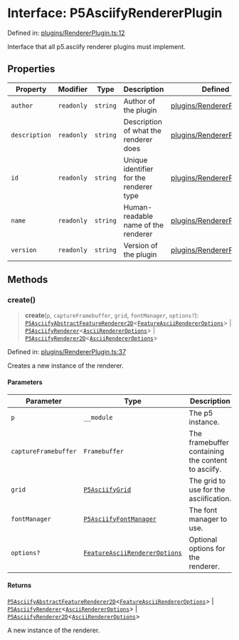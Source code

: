 # Interface: P5AsciifyRendererPlugin

Defined in: [plugins/RendererPlugin.ts:12](https://github.com/humanbydefinition/p5.asciify/blob/d3af5be88fc145426e0e70718d3e9133682ac9b6/src/lib/plugins/RendererPlugin.ts#L12)

Interface that all p5.asciify renderer plugins must implement.

## Properties

| Property                               | Modifier   | Type     | Description                             | Defined in                                                                                                                                                          |
| -------------------------------------- | ---------- | -------- | --------------------------------------- | ------------------------------------------------------------------------------------------------------------------------------------------------------------------- |
| <a id="author"></a> `author`           | `readonly` | `string` | Author of the plugin                    | [plugins/RendererPlugin.ts:26](https://github.com/humanbydefinition/p5.asciify/blob/d3af5be88fc145426e0e70718d3e9133682ac9b6/src/lib/plugins/RendererPlugin.ts#L26) |
| <a id="description"></a> `description` | `readonly` | `string` | Description of what the renderer does   | [plugins/RendererPlugin.ts:20](https://github.com/humanbydefinition/p5.asciify/blob/d3af5be88fc145426e0e70718d3e9133682ac9b6/src/lib/plugins/RendererPlugin.ts#L20) |
| <a id="id"></a> `id`                   | `readonly` | `string` | Unique identifier for the renderer type | [plugins/RendererPlugin.ts:14](https://github.com/humanbydefinition/p5.asciify/blob/d3af5be88fc145426e0e70718d3e9133682ac9b6/src/lib/plugins/RendererPlugin.ts#L14) |
| <a id="name"></a> `name`               | `readonly` | `string` | Human-readable name of the renderer     | [plugins/RendererPlugin.ts:17](https://github.com/humanbydefinition/p5.asciify/blob/d3af5be88fc145426e0e70718d3e9133682ac9b6/src/lib/plugins/RendererPlugin.ts#L17) |
| <a id="version"></a> `version`         | `readonly` | `string` | Version of the plugin                   | [plugins/RendererPlugin.ts:23](https://github.com/humanbydefinition/p5.asciify/blob/d3af5be88fc145426e0e70718d3e9133682ac9b6/src/lib/plugins/RendererPlugin.ts#L23) |

## Methods

### create()

> **create**(`p`, `captureFramebuffer`, `grid`, `fontManager`, `options?`): [`P5AsciifyAbstractFeatureRenderer2D`](../../renderers/namespaces/renderer2d/namespaces/feature/classes/P5AsciifyAbstractFeatureRenderer2D.md)\<[`FeatureAsciiRendererOptions`](../../renderers/interfaces/FeatureAsciiRendererOptions.md)\> \| [`P5AsciifyRenderer`](../../renderers/classes/P5AsciifyRenderer.md)\<[`AsciiRendererOptions`](../../renderers/interfaces/AsciiRendererOptions.md)\> \| [`P5AsciifyRenderer2D`](../../renderers/namespaces/renderer2d/classes/P5AsciifyRenderer2D.md)\<[`AsciiRendererOptions`](../../renderers/interfaces/AsciiRendererOptions.md)\>

Defined in: [plugins/RendererPlugin.ts:37](https://github.com/humanbydefinition/p5.asciify/blob/d3af5be88fc145426e0e70718d3e9133682ac9b6/src/lib/plugins/RendererPlugin.ts#L37)

Creates a new instance of the renderer.

#### Parameters

| Parameter            | Type                                                                                       | Description                                        |
| -------------------- | ------------------------------------------------------------------------------------------ | -------------------------------------------------- |
| `p`                  | `__module`                                                                                 | The p5 instance.                                   |
| `captureFramebuffer` | `Framebuffer`                                                                              | The framebuffer containing the content to asciify. |
| `grid`               | [`P5AsciifyGrid`](../../../../classes/P5AsciifyGrid.md)                                    | The grid to use for the asciification.             |
| `fontManager`        | [`P5AsciifyFontManager`](../../../../classes/P5AsciifyFontManager.md)                      | The font manager to use.                           |
| `options?`           | [`FeatureAsciiRendererOptions`](../../renderers/interfaces/FeatureAsciiRendererOptions.md) | Optional options for the renderer.                 |

#### Returns

[`P5AsciifyAbstractFeatureRenderer2D`](../../renderers/namespaces/renderer2d/namespaces/feature/classes/P5AsciifyAbstractFeatureRenderer2D.md)\<[`FeatureAsciiRendererOptions`](../../renderers/interfaces/FeatureAsciiRendererOptions.md)\> \| [`P5AsciifyRenderer`](../../renderers/classes/P5AsciifyRenderer.md)\<[`AsciiRendererOptions`](../../renderers/interfaces/AsciiRendererOptions.md)\> \| [`P5AsciifyRenderer2D`](../../renderers/namespaces/renderer2d/classes/P5AsciifyRenderer2D.md)\<[`AsciiRendererOptions`](../../renderers/interfaces/AsciiRendererOptions.md)\>

A new instance of the renderer.
